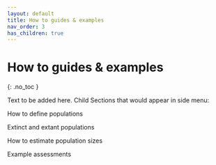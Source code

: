 ```yaml
---
layout: default
title: How to guides & examples
nav_order: 3
has_children: true
---
```


# How to guides & examples
{: .no_toc }

Text to be added here. Child Sections that would appear in side menu:

How to define populations

Extinct and extant populations

How to estimate population sizes

Example assessments





